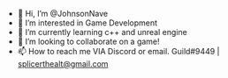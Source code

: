 - 👋 Hi, I’m @JohnsonNave
- 👀 I’m interested in Game Development
- 🌱 I’m currently learning c++ and unreal engine
- 💞️ I’m looking to collaborate on a game!
- 📫 How to reach me VIA Discord or email. Guild#9449 | splicerthealt@gmail.com

